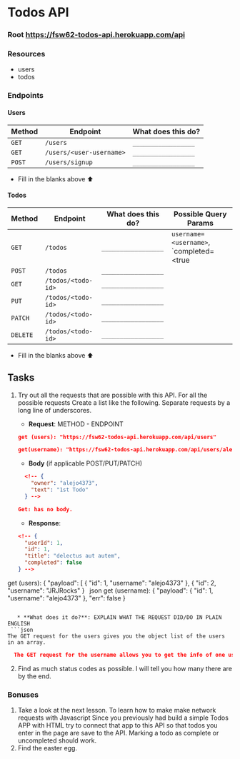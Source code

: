 # Todos API

### Root https://fsw62-todos-api.herokuapp.com/api

### Resources
* users
* todos

### Endpoints

#### Users
| Method | Endpoint           | What does this do? |
|--------|--------------------|--------------------|
| `GET`  | `/users`           |`_________________`|
| `GET`  | `/users/<user-username>` |`_________________`|
| `POST`  | `/users/signup`   |`_________________`|


* Fill in the blanks above :arrow_up: 

#### Todos
| Method   | Endpoint           | What does this do? | Possible Query Params |
|----------|--------------------|--------------------|-----------------------|
| `GET`    | `/todos`           | `_________________`| `username=<username>`, `completed=<true|false> `
| `POST`   | `/todos`           | `_________________`||
| `GET`    | `/todos/<todo-id>` | `_________________`||
| `PUT`    | `/todos/<todo-id>` | `_________________`||
| `PATCH`  | `/todos/<todo-id>` | `_________________`||
| `DELETE` | `/todos/<todo-id>` | `_________________`||

* Fill in the blanks above :arrow_up: 

## Tasks
1. Try out all the requests that are possible with this API. For all the possible requests Create a list like the following.
Separate requests by a long line of underscores.
    * **Request**: METHOD - ENDPOINT
    ```json
    get (users): "https://fsw62-todos-api.herokuapp.com/api/users"
    ```
    ```json
    get(username): "https://fsw62-todos-api.herokuapp.com/api/users/alejo4373"
    ```
    * **Body** (if applicable POST/PUT/PATCH)
    ```json
      <!-- {
        "owner": "alejo4373",
        "text": "1st Todo"
      } -->
      ```
      
      ```json
      Get: has no body.
      ```

  
    * **Response**:
    ```json
    <!-- {
      "userId": 1,
      "id": 1,
      "title": "delectus aut autem",
      "completed": false
    } -->
      ```
      
  get (users): {
    "payload": [
        {
            "id": 1,
            "username": "alejo4373"
        },
        {
            "id": 2,
            "username": "JRJRocks"
        }
    ```
    ```json
    get (username): {
    "payload": {
        "id": 1,
        "username": "alejo4373"
    },
    "err": false
}
 ```

    * **What does it do?**: EXPLAIN WHAT THE REQUEST DID/DO IN PLAIN ENGLISH
  ```json
The GET request for the users gives you the object list of the users in an array. 
  ```

  ```json
    The GET request for the username allows you to get the info of one username.
  ```

2. Find as much status codes as possible. I will tell you how many there are by the end.

### Bonuses
1. Take a look at the next lesson. To learn how to make make network requests with Javascript
Since you previously had build a simple Todos APP with HTML try to connect that app to this
API so that todos you enter in the page are save to the API. Marking a todo as complete or uncompleted
should work.
2. Find the easter egg.
